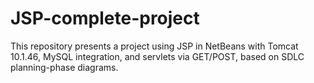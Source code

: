 # JSP-complete-project
This repository presents a project using JSP in NetBeans with Tomcat 10.1.46, MySQL integration, and servlets via GET/POST, based on SDLC planning-phase diagrams.
